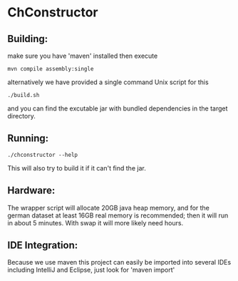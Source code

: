 ChConstructor
=============
Building:
---------
make sure you have 'maven' installed then execute

    mvn compile assembly:single

alternatively we have provided a single command Unix script for this

    ./build.sh

and you can find the excutable jar with bundled dependencies in the
target directory.

Running:
--------

    ./chconstructor --help

This will also try to build it if it can't find the jar.

Hardware:
---------

The wrapper script will allocate 20GB java heap memory, and for the german
dataset at least 16GB real memory is recommended; then it will run in
about 5 minutes. With swap it will more likely need hours.

IDE Integration:
----------------
Because we use maven this project can easily be imported into several IDEs
including IntelliJ and Eclipse, just look for 'maven import'
